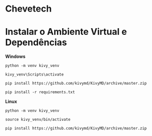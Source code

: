 # Chevetech

# Instalar o Ambiente Virtual e Dependências

**Windows**
```
python -m venv kivy_venv

kivy_venv\Scripts\activate

pip install https://github.com/kivymd/KivyMD/archive/master.zip

pip install -r requirements.txt
```
**Linux**
```
python -m venv kivy_venv

source kivy_venv/bin/activate

pip install https://github.com/kivymd/KivyMD/archive/master.zip
```

